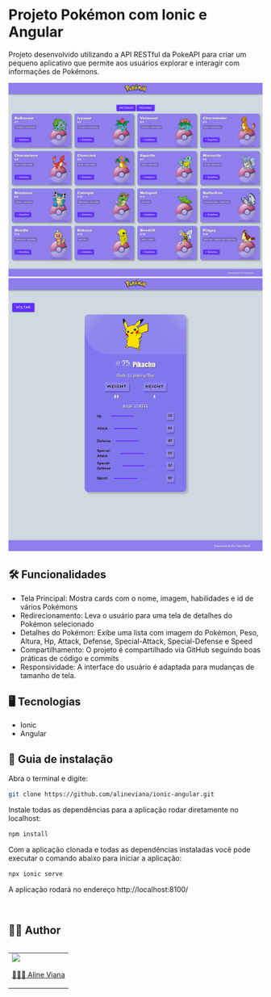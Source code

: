 # Projeto Pokémon com Ionic e Angular

Projeto desenvolvido utilizando a API RESTful da PokeAPI para criar um pequeno aplicativo que permite aos usuários explorar e interagir com informações de Pokémons.

<img src="./src/assets/images/preview.png" width=550> 

<img src="./src/assets/images/preview1.png" width=550>

## 🛠️ Funcionalidades

- Tela Principal: Mostra cards com o nome, imagem, habilidades e id de vários Pokémons
- Redirecionamento: Leva o usuário para uma tela de detalhes do Pokémon selecionado
- Detalhes do Pokémon: Exibe uma lista com imagem do Pokémon, Peso, Altura, Hp, Attack, Defense, Special-Attack, Special-Defense e Speed
- Compartilhamento: O projeto é compartilhado via GitHub seguindo boas práticas de código e commits
- Responsividade: A interface do usuário é adaptada para mudanças de tamanho de tela.

## 🖥️ Tecnologias
- Ionic 
- Angular

## 📖 Guia de instalação

Abra o terminal e digite:

```sh
git clone https://github.com/alineviana/ionic-angular.git
```

Instale todas as dependências para a aplicação rodar diretamente no localhost:

```sh
npm install
```

Com a aplicação clonada e todas as dependências instaladas você pode executar o comando abaixo para iniciar a aplicação:

```sh
npx ionic serve
```

A aplicação rodará no endereço http://localhost:8100/ 

<br>

## 👩‍💻 Author

<table align="left">
    <tr align="left">
        <td>
            <a href="https://github.com/alineviana">
                <img src="https://avatars.githubusercontent.com/u/80078418?v=4" width=100 />
                <p>👩🏽‍💻 Aline Viana</p> 
            </a>
        </td>
    </tr> 
</table>